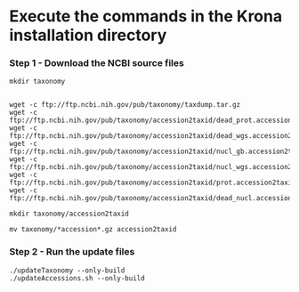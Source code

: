 # Execute the commands in the Krona installation directory


### Step 1 - Download the NCBI source files
```
mkdir taxonomy


wget -c ftp://ftp.ncbi.nih.gov/pub/taxonomy/taxdump.tar.gz
wget -c ftp://ftp.ncbi.nih.gov/pub/taxonomy/accession2taxid/dead_prot.accession2taxid.gz
wget -c ftp://ftp.ncbi.nih.gov/pub/taxonomy/accession2taxid/dead_wgs.accession2taxid.gz
wget -c ftp://ftp.ncbi.nih.gov/pub/taxonomy/accession2taxid/nucl_gb.accession2taxid.gz
wget -c ftp://ftp.ncbi.nih.gov/pub/taxonomy/accession2taxid/nucl_wgs.accession2taxid.gz
wget -c ftp://ftp.ncbi.nih.gov/pub/taxonomy/accession2taxid/prot.accession2taxid.gz
wget -c ftp://ftp.ncbi.nih.gov/pub/taxonomy/accession2taxid/dead_nucl.accession2taxid.gz

mkdir taxonomy/accession2taxid

mv taxonomy/*accession*.gz accession2taxid

```

### Step 2 - Run the update files
```
./updateTaxonomy --only-build
./updateAccessions.sh --only-build
